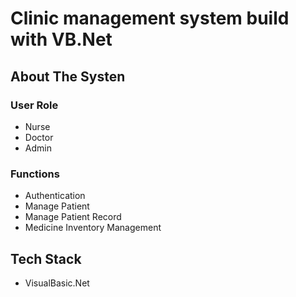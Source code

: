 # Clinic management system build with VB.Net

## About The Systen
### User Role 
- Nurse
- Doctor
- Admin

### Functions
- Authentication
- Manage Patient
- Manage Patient Record
- Medicine Inventory Management

## Tech Stack
- VisualBasic.Net

